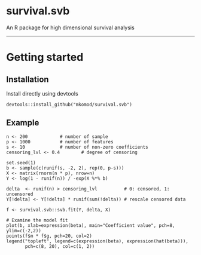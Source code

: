 # survival.svb

An R package for high dimensional survival analysis

---

# Getting started

## Installation

Install directly using devtools

```{R}
devtools::install_github("mkomod/survival.svb")
```

## Example

```{R}
n <- 200			# number of sample
p <- 1000			# number of features
s <- 10				# number of non-zero coefficients
censoring_lvl <- 0.4		# degree of censoring

set.seed(1)
b <- sample(c(runif(s, -2, 2), rep(0, p-s)))
X <- matrix(rnorm(n * p), nrow=n)
Y <- log(1 - runif(n)) / -exp(X %*% b)

delta  <- runif(n) > censoring_lvl   		# 0: censored, 1: uncensored
Y[!delta] <- Y[!delta] * runif(sum(!delta))	# rescale censored data

f <- survival.svb::svb.fit(Y, delta, X)

# Examine the model fit
plot(b, xlab=expression(beta), main="Coefficient value", pch=8, ylim=c(-2,2))
points(f$m * f$g, pch=20, col=2)
legend("topleft", legend=c(expression(beta), expression(hat(beta))),
       pch=c(8, 20), col=c(1, 2))
```

